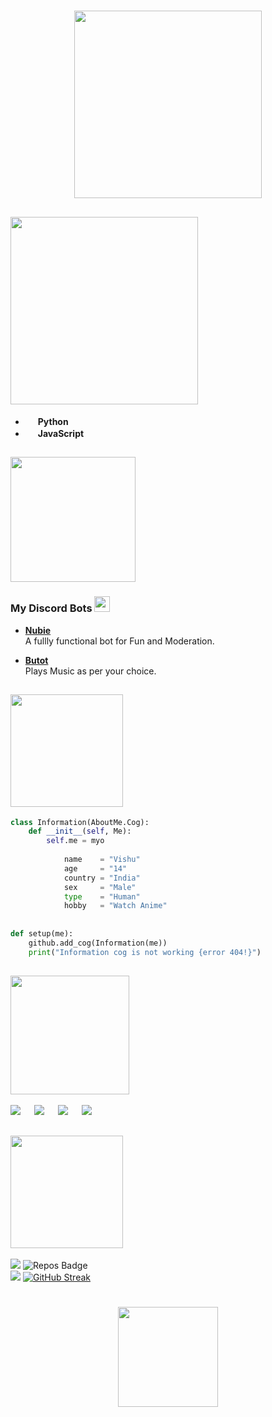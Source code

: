 #  <h4 align="center"> <img src="https://images.cooltext.com/5575250.png" width="300"> <h4> 

## <img src="https://images.cooltext.com/5575235.png" width="300">
- [<img src="https://upload.wikimedia.org/wikipedia/commons/thumb/c/c3/Python-logo-notext.svg/768px-Python-logo-notext.svg.png" width="16px">](https://www.python.org/) **Python**
- [<img src="https://upload.wikimedia.org/wikipedia/commons/6/6a/JavaScript-logo.png" width="16px">](https://www.javascript.com/) **JavaScript** 


## <img src="https://images.cooltext.com/5575234.png" width="200px">
### My Discord Bots [<img src="https://i.ibb.co/jLPT1sY/toppng-com-discordbot-bot-discord-402x290.png" width="25px">](https://top.gg) 
 - [**Nubie**](https://discord.com/oauth2/authorize?client_id=825620212615086090&permissions=3664966&redirect_uri=https://discord.com/oauth2/authorize%3Fclient_id%3D825620212615086090%26permissions%3D8%26scope%3Dbot&scope=bot) <br/>
 A fullly functional bot for Fun and Moderation.
 
 - [**Butot**](https://discord.com/api/oauth2/authorize?client_id=841538520794923008&permissions=2151009472&scope=bot) <br/>
  Plays Music as per your choice.

## <img src="https://images.cooltext.com/5575239.png" width="180">

```py
class Information(AboutMe.Cog):
    def __init__(self, Me):
        self.me = myo
        
            name    = "Vishu"
            age     = "14"
            country = "India"
            sex     = "Male"
            type    = "Human"
            hobby   = "Watch Anime"
            
            
def setup(me):
    github.add_cog(Information(me))
    print("Information cog is not working {error 404!}")
```


## <img src="https://images.cooltext.com/5575240.png" width="190"> 
[<img src="https://i.ibb.co/qJYL1GN/ezgif-2-3c3ea18e77.png">](https://discord.com/invite/BeCKeNWftj) &emsp; [<img src="https://i.ibb.co/FVBh6z0/ezgif-2-8b0620be26.gif">](https://www.instagram.com/vshoot_mobile)          &emsp;      [<img src="https://i.ibb.co/Kr4b1QW/ezgif-2-a4ca14bec5.gif">](https://twitter.com/VishuBrokeD)   &emsp;   [<img src="https://i.ibb.co/Chyrjg8/ezgif-2-8afb9e7c0c-1.gif">](https://www.youtube.com/c/VshootMobile)


## <img src="https://images.cooltext.com/5575241.png" width="180">
![](https://komarev.com/ghpvc/?username=VishuPOG&label=Profile+Views&style=flat-plastic&color=ff69b4) ![Repos Badge](https://badges.pufler.dev/repos/VishuPOG) <br/>
<img src="https://github-readme-stats.vercel.app/api?username=VishuPOG&&show_icons=true&title_color=E45E9D&icon_color=FD0606&text_color=7D0541&bg_color=F8B88B"> [![GitHub Streak](https://github-readme-streak-stats.herokuapp.com/?user=VishuPOG)](https://git.io/streak-stats)




# <h4 align="center"> <img src="https://images.cooltext.com/5575253.png" width="160" > <h4>










<!-- This is commented out.
```
         __   _,--="=--,_   __
        /  \."    .-.    "./  \
       /  ,/  _   : :   _  \/` \
       \  `| /o\  :_:  /o\ |\__/
        `-'| :="~` _ `~"=: |
           \`     (_)     `/
    .-"-.   \      |      /   .-"-.
.---{     }--|  /,.-'-.,\  |--{     }---.
)  (_)_)_)  \_/`~-===-~`\_/  (_(_(_)  (
(              I am a dog               )
)                                     (
'---------------------------------------'
```
-->




<!-- This is commented out.
```
Hello guys 
Welcome to my Minecraft 
Lets play, Today we are going to be mining for diamonds 
Hopefully some iron ore 
Okay! Lets go outside now 
and oh look at the cookies 
lets follow the cookies its going in to a random cave 
i have a bad feeling about this OH diamonds! 
diamonds!
diamonds!
"press button for more diamonds" 
ok guys lets press the button now  
ahhhhhhhhhhhhhhhhhhhhhhhhhhhhhhhhhhhhhhhhhhhhhhhhhhhhhhhhhhhhhhhhhhhhhhhhhhhhhhhhhhhhhhhhhhhhhhhhhh !!!!!!!!!!!!!
``` 
<br/>
-->
